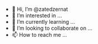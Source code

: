 - 👋 Hi, I’m @zatedzernat
- 👀 I’m interested in ...
- 🌱 I’m currently learning ...
- 💞️ I’m looking to collaborate on ...
- 📫 How to reach me ...

<!---
zatedzernat/zatedzernat is a ✨ special ✨ repository because its `README.md` (this file) appears on your GitHub profile.
You can click the Preview link to take a look at your changes.
--->
